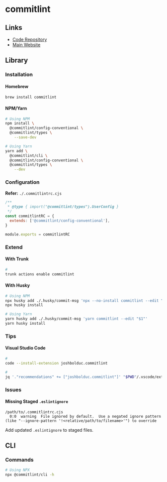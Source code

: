 # commitlint

<!--
https://github.com/editablejs/editable/blob/main/.commitlintrc
-->

## Links

- [Code Repository](https://github.com/conventional-changelog/commitlint)
- [Main Website](https://commitlint.js.org)

## Library

### Installation

#### Homebrew

```sh
brew install commitlint
```

#### NPM/Yarn

```sh
# Using NPM
npm install \
  @commitlint/config-conventional \
  @commitlint/types \
    --save-dev

# Using Yarn
yarn add \
  @commitlint/cli \
  @commitlint/config-conventional \
  @commitlint/types \
    --dev
```

### Configuration

**Refer:** `./.commitlintrc.cjs`

```cjs
/**
 * @type { import("@commitlint/types").UserConfig }
 */
const commitlintRC = {
  extends: ['@commitlint/config-conventional'],
}

module.exports = commitlintRC
```

### Extend

#### With Trunk

```sh
#
trunk actions enable commitlint
```

#### With Husky

```sh
# Using NPM
npx husky add ./.husky/commit-msg 'npx --no-install commitlint --edit "$1"'
npx husky install

# Using Yarn
yarn husky add ./.husky/commit-msg 'yarn commitlint --edit "$1"'
yarn husky install
```

### Tips

#### Visual Studio Code

```sh
#
code --install-extension joshbolduc.commitlint

#
jq '."recommendations" += ["joshbolduc.commitlint"]' "$PWD"/.vscode/extensions.json | sponge "$PWD"/.vscode/extensions.json
```

### Issues

#### Missing Staged `.eslintignore`

```log
/path/to/.commitlintrc.cjs
  0:0  warning  File ignored by default.  Use a negated ignore pattern (like "--ignore-pattern '!<relative/path/to/filename>'") to override
```

Add updated `.eslintignore` to staged files.

## CLI

### Commands

```sh
# Using NPX
npx @commitlint/cli -h
```
